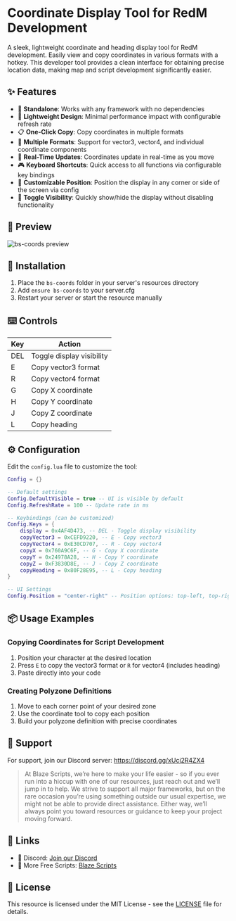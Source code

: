 # Coordinate Display Tool for RedM Development

A sleek, lightweight coordinate and heading display tool for RedM development. Easily view and copy coordinates in various formats with a hotkey. This developer tool provides a clean interface for obtaining precise location data, making map and script development significantly easier.

## ✨ Features

- 🔌 **Standalone**: Works with any framework with no dependencies
- 🧩 **Lightweight Design**: Minimal performance impact with configurable refresh rate
- 📋 **One-Click Copy**: Copy coordinates in multiple formats
- 📐 **Multiple Formats**: Support for vector3, vector4, and individual coordinate components
- 💯 **Real-Time Updates**: Coordinates update in real-time as you move
- 🎮 **Keyboard Shortcuts**: Quick access to all functions via configurable key bindings
- 🎨 **Customizable Position**: Position the display in any corner or side of the screen via config
- 🔄 **Toggle Visibility**: Quickly show/hide the display without disabling functionality

## 📝 Preview

![bs-coords preview](https://i.imgur.com/NBJYQUn.jpeg)

## 🔧 Installation

1. Place the `bs-coords` folder in your server's resources directory
2. Add `ensure bs-coords` to your server.cfg
3. Restart your server or start the resource manually

## ⌨️ Controls

| Key | Action |
|-----|--------|
| DEL | Toggle display visibility |
| E | Copy vector3 format |
| R | Copy vector4 format |
| G | Copy X coordinate |
| H | Copy Y coordinate |
| J | Copy Z coordinate |
| L | Copy heading |

## ⚙️ Configuration

Edit the `config.lua` file to customize the tool:

```lua
Config = {}

-- Default settings
Config.DefaultVisible = true -- UI is visible by default
Config.RefreshRate = 100 -- Update rate in ms

-- Keybindings (can be customized)
Config.Keys = {
    display = 0x4AF4D473, -- DEL - Toggle display visibility
    copyVector3 = 0xCEFD9220, -- E - Copy vector3
    copyVector4 = 0xE30CD707, -- R - Copy vector4 
    copyX = 0x760A9C6F, -- G - Copy X coordinate
    copyY = 0x24978A28, -- H - Copy Y coordinate 
    copyZ = 0xF3830D8E, -- J - Copy Z coordinate
    copyHeading = 0x80F28E95, -- L - Copy heading
}

-- UI Settings
Config.Position = "center-right" -- Position options: top-left, top-right, bottom-left, bottom-right, center-left, center-right
```

## 📦 Usage Examples

### Copying Coordinates for Script Development

1. Position your character at the desired location
2. Press `E` to copy the vector3 format or `R` for vector4 (includes heading)
3. Paste directly into your code

### Creating Polyzone Definitions

1. Move to each corner point of your desired zone
2. Use the coordinate tool to copy each position
3. Build your polyzone definition with precise coordinates

## 🤝 Support
For support, join our Discord server: https://discord.gg/xUcj2R4ZX4
> At Blaze Scripts, we’re here to make your life easier - so if you ever run into a hiccup with one of our resources, just reach out and we’ll jump in to help. We strive to support all major frameworks, but on the rare occasion you’re using something outside our usual expertise, we might not be able to provide direct assistance. Either way, we’ll always point you toward resources or guidance to keep your project moving forward.

## 🔗 Links

- 💬 Discord: [Join our Discord](https://discord.gg/xUcj2R4ZX4)
- 👀 More Free Scripts: [Blaze Scripts](https://github.com/Blaze-Scripts/)

## 📜 License

This resource is licensed under the MIT License - see the [LICENSE](LICENSE) file for details.
